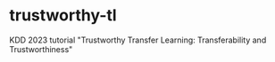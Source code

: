# trustworthy-tl
KDD 2023 tutorial "Trustworthy Transfer Learning: Transferability and Trustworthiness"
